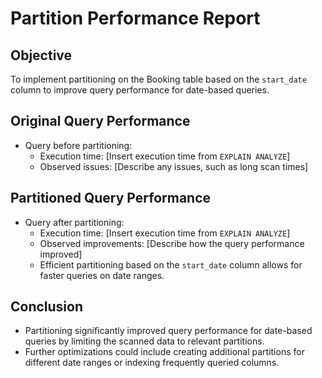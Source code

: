 # Partition Performance Report

## Objective
To implement partitioning on the Booking table based on the `start_date` column to improve query performance for date-based queries.

## Original Query Performance
- Query before partitioning:
    - Execution time: [Insert execution time from `EXPLAIN ANALYZE`]
    - Observed issues: [Describe any issues, such as long scan times]

## Partitioned Query Performance
- Query after partitioning:
    - Execution time: [Insert execution time from `EXPLAIN ANALYZE`]
    - Observed improvements: [Describe how the query performance improved]
    - Efficient partitioning based on the `start_date` column allows for faster queries on date ranges.

## Conclusion
- Partitioning significantly improved query performance for date-based queries by limiting the scanned data to relevant partitions.
- Further optimizations could include creating additional partitions for different date ranges or indexing frequently queried columns.
